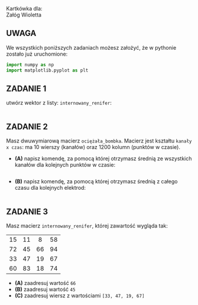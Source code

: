 Kartkówka dla:  
Załóg Wioletta

## UWAGA
We wszystkich poniższych zadaniach możesz założyć, że w pythonie zostało już uruchomione:
```python
import numpy as np
import matplotlib.pyplot as plt
```

## ZADANIE 1  

utwórz wektor z listy: `internowany_renifer`:
```

```

## ZADANIE 2  

Masz dwuwymiarową macierz `ociężała_bombka`. Macierz jest kształtu `kanały x czas`: ma 10 wierszy (kanałów) oraz 1200 kolumn (punktów w czasie).
* **(A)** napisz komendę, za pomocą której otrzymasz średnią ze wszystkich kanałów dla kolejnych punktów w czasie:
```

```
* **(B)** napisz komendę, za pomocą której otrzymasz średnią z całego czasu dla kolejnych elektrod:
```

```

## ZADANIE 3  

Masz macierz `internowany_renifer`, której zawartość wygląda tak:
<table>
<tr>
<td align="center"> 15 </td>
<td align="center"> 11 </td>
<td align="center"> 8 </td>
<td align="center"> 58 </td>
</tr>
<tr>
<td align="center"> 72 </td>
<td align="center"> 45 </td>
<td align="center"> 66 </td>
<td align="center"> 94 </td>
</tr>
<tr>
<td align="center"> 33 </td>
<td align="center"> 47 </td>
<td align="center"> 19 </td>
<td align="center"> 67 </td>
</tr>
<tr>
<td align="center"> 60 </td>
<td align="center"> 83 </td>
<td align="center"> 18 </td>
<td align="center"> 74 </td>
</tr>
</table>

* **(A)** zaadresuj wartość `66`
* **(B)** zaadresuj wartość `45`
* **(C)** zaadresuj wiersz z wartościami `[33, 47, 19, 67]`

